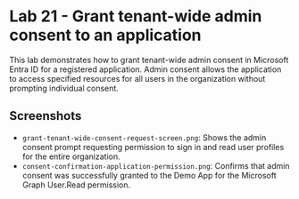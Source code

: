 # Lab 21 - Grant tenant-wide admin consent to an application

This lab demonstrates how to grant tenant-wide admin consent in Microsoft Entra ID for a registered application. Admin consent allows the application to access specified resources for all users in the organization without prompting individual consent.

## Screenshots

- `grant-tenant-wide-consent-request-screen.png`: Shows the admin consent prompt requesting permission to sign in and read user profiles for the entire organization.
- `consent-confirmation-application-permission.png`: Confirms that admin consent was successfully granted to the Demo App for the Microsoft Graph User.Read permission.
